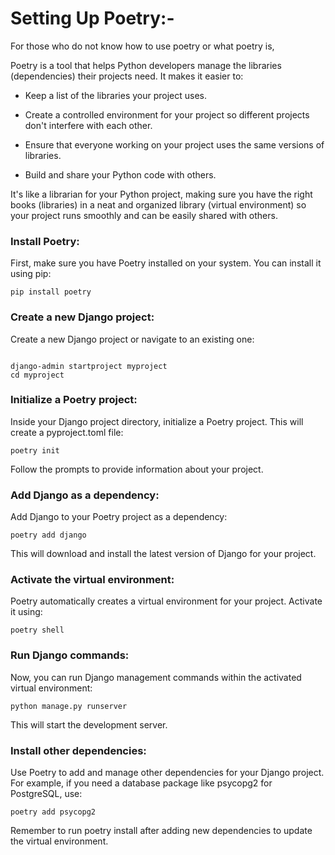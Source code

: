 # Setting Up Poetry:-
For those who do not know how to use poetry or what poetry is,

Poetry is a tool that helps Python developers manage the libraries (dependencies) their projects need. It makes it easier to:

   - Keep a list of the libraries your project uses.
   
   - Create a controlled environment for your project so different projects don't interfere with each other.
   
   - Ensure that everyone working on your project uses the same versions of libraries.
   
   - Build and share your Python code with others.

It's like a librarian for your Python project, making sure you have the right books (libraries) in a neat and organized library (virtual environment) so your project runs smoothly and can be easily shared with others.

### Install Poetry:

First, make sure you have Poetry installed on your system. You can install it using pip:


```
pip install poetry
```

### Create a new Django project:

Create a new Django project or navigate to an existing one:

```

django-admin startproject myproject
cd myproject
```

### Initialize a Poetry project:

Inside your Django project directory, initialize a Poetry project. This will create a pyproject.toml file:


```
poetry init
```

Follow the prompts to provide information about your project.

### Add Django as a dependency:

Add Django to your Poetry project as a dependency:


```
poetry add django
```

This will download and install the latest version of Django for your project.

### Activate the virtual environment:

Poetry automatically creates a virtual environment for your project. Activate it using:


```
poetry shell
```

### Run Django commands:

Now, you can run Django management commands within the activated virtual environment:


```
python manage.py runserver
```

This will start the development server.

### Install other dependencies:

Use Poetry to add and manage other dependencies for your Django project. For example, if you need a database package like psycopg2 for PostgreSQL, use:


```
poetry add psycopg2
```

Remember to run poetry install after adding new dependencies to update the virtual environment.